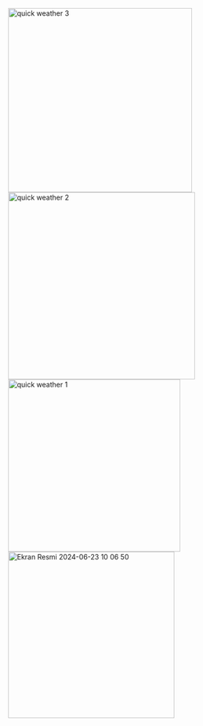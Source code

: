 <img width="375" alt="quick weather 3" src="https://github.com/codescaptain/quick-weather/assets/38915226/62aa0a86-dcfb-4a0f-9bfe-0fce49dd7a55">
<img width="381" alt="quick weather 2" src="https://github.com/codescaptain/quick-weather/assets/38915226/ae30618b-cb14-4f1d-8b07-91e7d3a9a263">
<img width="351" alt="quick weather 1" src="https://github.com/codescaptain/quick-weather/assets/38915226/e423d6c2-9bde-40d2-a74e-ab6447528c97">
<img width="339" alt="Ekran Resmi 2024-06-23 10 06 50" src="https://github.com/codescaptain/quick-weather/assets/38915226/41bdcef8-639f-45f2-bd4b-8f4ea9335f6d">
